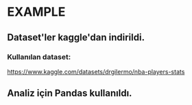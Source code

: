 # EXAMPLE 

## Dataset'ler kaggle'dan indirildi.
### Kullanılan dataset: 
https://www.kaggle.com/datasets/drgilermo/nba-players-stats
 
## Analiz için Pandas kullanıldı.

